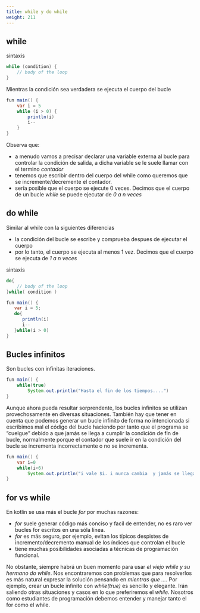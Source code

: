 ```yaml
---
title: while y do while
weight: 211
---
```


## while
sintaxis
```java
while (condition) {
    // body of the loop
}
```
Mientras la condición sea verdadera se ejecuta el cuerpo del bucle
```java
fun main() {
    var i = 5
    while (i > 0) {
        println(i)
        i--
    }
}
```
Observa que:
- a menudo vamos a precisar declarar una variable externa al bucle para controlar la condición de salida, a dicha variable se le suele llamar con el termino *contador*
- tenemos que escribir dentro del cuerpo del while como queremos que se incremente/decremente el contador.
- sería posible que el cuerpo se ejecute 0 veces. Decimos que el cuerpo de un bucle *while* se puede ejecutar de *0 a n veces*
## do while
Similar al while con la siguientes diferencias
- la condición del bucle se escribe y comprueba despues de ejecutar el cuerpo
- por lo tanto, el cuerpo se ejecuta al menos 1 vez. Decimos que el cuerpo se ejecuta de *1 a n veces*
  
sintaxis
```java
do{
    // body of the loop
}while( condition )
```

```java
fun main() {
   var i = 5;
   do{
      println(i)
      i--
   }while(i > 0)
}
```
## Bucles infinitos 

Son bucles con infinitas iteraciones. 


```java
fun main() {
    while(true)
        System.out.println("Hasta el fin de los tiempos....")
}
```

Aunque ahora pueda resultar sorprendente, los bucles infinitos se utilizan provechosamente en diversas situaciones. También hay que tener en cuenta que podemos generar un bucle infinito de forma no intencionada si  escribimos mal el código del bucle haciendo por tanto que el programa se “cuelgue”  debido a que jamás se llega a cumplir la condición de fin de bucle, normalmente porque el contador que suele ir en la condición del bucle se incrementa incorrectamente o no se incrementa. 
```java
fun main() {
    var i=0
    while(i<6)
        System.out.println("i vale $i. i nunca cambia  y jamás se llega a cumplir que i>= 6 para que pare el bucle")
}
```

## for vs while
En kotlin se usa más el bucle *for* por muchas razones:
- *for* suele generar código más conciso y facil de entender, no es raro ver bucles for escritos en una sóla línea.
- *for* es más seguro, por ejemplo, evitan los típicos despistes de incremento/decremento manual de los índices que controlan el bucle
- tiene muchas posibilidades asociadas a técnicas de programación funcional.

No obstante, siempre habrá un buen momento para usar  *el viejo while y su hermano do while*. Nos encontraremos con problemas que para resolverlos es más natural  expresar la solución  pensando en *mientras que ...*. Por ejemplo, crear un bucle infinito con *while(true)* es sencillo y elegante. Irán saliendo otras situaciones y casos en lo que preferiremos el *while*. Nosotros como estudiantes de programación debemos entender y manejar tanto el for como el while. 


